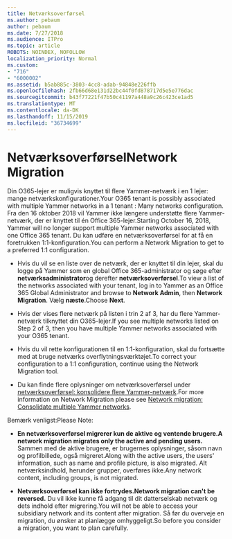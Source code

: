 ```yaml
---
title: Netværksoverførsel
ms.author: pebaum
author: pebaum
ms.date: 7/27/2018
ms.audience: ITPro
ms.topic: article
ROBOTS: NOINDEX, NOFOLLOW
localization_priority: Normal
ms.custom:
- "716"
- "6000002"
ms.assetid: b5ab885c-3803-4cc8-adab-94848e226ffb
ms.openlocfilehash: 2fb66d68e131d22bc44f0fd878717d5e5e776dac
ms.sourcegitcommit: b43f77221f47b50c41197a448a9c26c423ce1ad5
ms.translationtype: MT
ms.contentlocale: da-DK
ms.lasthandoff: 11/15/2019
ms.locfileid: "36734699"
---
```

# <a name="network-migration"></a><span data-ttu-id="bd251-102">Netværksoverførsel</span><span class="sxs-lookup"><span data-stu-id="bd251-102">Network Migration</span></span>

<span data-ttu-id="bd251-103">Din O365-lejer er muligvis knyttet til flere Yammer-netværk i en 1 lejer: mange netværkskonfigurationer.</span><span class="sxs-lookup"><span data-stu-id="bd251-103">Your O365 tenant is possibly associated with multiple Yammer networks in a 1 tenant : Many networks configuration.</span></span> <span data-ttu-id="bd251-104">Fra den 16 oktober 2018 vil Yammer ikke længere understøtte flere Yammer-netværk, der er knyttet til én Office 365-lejer.</span><span class="sxs-lookup"><span data-stu-id="bd251-104">Starting October 16, 2018, Yammer will no longer support multiple Yammer networks associated with one Office 365 tenant.</span></span> <span data-ttu-id="bd251-105">Du kan udføre en netværksoverførsel for at få en foretrukken 1:1-konfiguration.</span><span class="sxs-lookup"><span data-stu-id="bd251-105">You can perform a Network Migration to get to a preferred 1:1 configuration.</span></span>
  
- <span data-ttu-id="bd251-106">Hvis du vil se en liste over de netværk, der er knyttet til din lejer, skal du logge på Yammer som en global Office 365-administrator og søge efter **netværksadministrator**og derefter **netværksoverførsel**.</span><span class="sxs-lookup"><span data-stu-id="bd251-106">To view a list of the networks associated with your tenant, log in to Yammer as an Office 365 Global Administrator and browse to **Network Admin**, then **Network Migration**.</span></span> <span data-ttu-id="bd251-107">Vælg **næste**.</span><span class="sxs-lookup"><span data-stu-id="bd251-107">Choose **Next**.</span></span>

- <span data-ttu-id="bd251-108">Hvis der vises flere netværk på listen i trin 2 af 3, har du flere Yammer-netværk tilknyttet din O365-lejer.</span><span class="sxs-lookup"><span data-stu-id="bd251-108">If you see multiple networks listed on Step 2 of 3, then you have multiple Yammer networks associated with your O365 tenant.</span></span>

- <span data-ttu-id="bd251-109">Hvis du vil rette konfigurationen til en 1:1-konfiguration, skal du fortsætte med at bruge netværks overflytningsværktøjet.</span><span class="sxs-lookup"><span data-stu-id="bd251-109">To correct your configuration to a 1:1 configuration, continue using the Network Migration tool.</span></span>

- <span data-ttu-id="bd251-110">Du kan finde flere oplysninger om netværksoverførsel under [netværksoverførsel: konsolidere flere Yammer-netværk](https://docs.microsoft.com/yammer/configure-your-yammer-network/consolidate-multiple-yammer-networks).</span><span class="sxs-lookup"><span data-stu-id="bd251-110">For more information on Network Migration please see [Network migration: Consolidate multiple Yammer networks](https://docs.microsoft.com/yammer/configure-your-yammer-network/consolidate-multiple-yammer-networks).</span></span>

<span data-ttu-id="bd251-111">Bemærk venligst:</span><span class="sxs-lookup"><span data-stu-id="bd251-111">Please Note:</span></span>
  
- <span data-ttu-id="bd251-112">**En netværksoverførsel migrerer kun de aktive og ventende brugere.**</span><span class="sxs-lookup"><span data-stu-id="bd251-112">**A network migration migrates only the active and pending users.**</span></span> <span data-ttu-id="bd251-113">Sammen med de aktive brugere, er brugernes oplysninger, såsom navn og profilbillede, også migreret.</span><span class="sxs-lookup"><span data-stu-id="bd251-113">Along with the active users, the users' information, such as name and profile picture, is also migrated.</span></span> <span data-ttu-id="bd251-114">Alt netværksindhold, herunder grupper, overføres ikke.</span><span class="sxs-lookup"><span data-stu-id="bd251-114">Any network content, including groups, is not migrated.</span></span>

- <span data-ttu-id="bd251-115">**Netværksoverførsel kan ikke fortrydes.**</span><span class="sxs-lookup"><span data-stu-id="bd251-115">**Network migration can't be reversed.**</span></span> <span data-ttu-id="bd251-116">Du vil ikke kunne få adgang til dit datterselskab netværk og dets indhold efter migrering.</span><span class="sxs-lookup"><span data-stu-id="bd251-116">You will not be able to access your subsidiary network and its content after migration.</span></span> <span data-ttu-id="bd251-117">Så før du overveje en migration, du ønsker at planlægge omhyggeligt.</span><span class="sxs-lookup"><span data-stu-id="bd251-117">So before you consider a migration, you want to plan carefully.</span></span>
